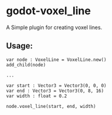 # godot-voxel_line
A Simple plugin for creating voxel lines. 

## Usage:

``` gdscript
var node : VoxelLine = VoxelLine.new()
add_child(node)

...

var start : Vector3 = Vector3(0, 0, 0)
var end : Vector3 = Vector3(0, 8, 16)
var width : float = 0.2

node.voxel_line(start, end, width)

```
